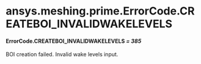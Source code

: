 <a id="ansys-meshing-prime-errorcode-createboi-invalidwakelevels"></a>

# ansys.meshing.prime.ErrorCode.CREATEBOI_INVALIDWAKELEVELS

<a id="ansys.meshing.prime.ErrorCode.CREATEBOI_INVALIDWAKELEVELS"></a>

#### ErrorCode.CREATEBOI_INVALIDWAKELEVELS *= 385*

BOI creation failed. Invalid wake levels input.

<!-- !! processed by numpydoc !! -->
